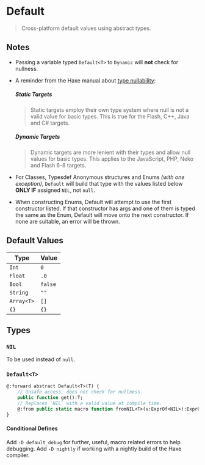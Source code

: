 # Default

> Cross-platform default values using abstract types.

## Notes

- Passing a variable typed `Default<T>` to `Dynamic` will **not** check for nullness.
- A reminder from the Haxe manual about [type nullability](https://haxe.org/manual/types-nullability.html):
    ##### Static Targets
    > Static targets employ their own type system where null is not a valid value for basic types. This is true for the Flash, C++, Java and C# targets.

    ##### Dynamic Targets
    > Dynamic targets are more lenient with their types and allow null values for basic types. This applies to the JavaScript, PHP, Neko and Flash 6-8 targets.
- For Classes, Typesdef Anonymous structures and Enums _(with one exception)_, `Default` will build that type with the values listed below **ONLY IF** assigned `NIL`, not `null`.
- When constructing Enums, Default will attempt to use the first constructor listed. If that constructor has args and one of them is typed the same as the Enum, Default will move onto the next constructor. If none are suitable, an error will be thrown.

## Default Values

| Type | Value |
| -------- | -------- |
| `Int`   | `0`   |
| `Float`   | `.0`   |
| `Bool`   | `false`   |
| `String`   | `""`   |
| `Array<T>`   | `[]`   |
| `{}`   | `{}`   |

## Types

### `NIL`

To be used instead of `null`.

### `Default<T>`

```Haxe
@:forward abstract Default<T>(T) {
    // Unsafe access, does not check for nullness.
    public function get():T;
    // Replaces `NIL` with a valid value at compile time.
    @:from public static macro function fromNIL<T>(v:ExprOf<NIL>):ExprOf<be.types.Default<T>>;
}
```

#### Conditional Defines

Add `-D default_debug` for further, useful, macro related errors to help debugging.
Add `-D nightly` if working with a nightly build of the Haxe compiler.


